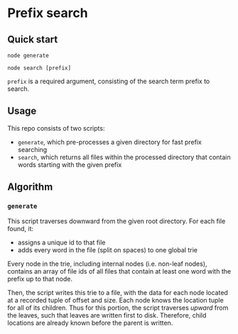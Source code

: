 # Prefix search

## Quick start
```
node generate
```

```
node search [prefix]
```
`prefix` is a required argument, consisting of the search term prefix to search.


## Usage

This repo consists of two scripts:
* `generate`, which pre-processes a given directory for fast prefix searching
* `search`, which returns all files within the processed directory that contain words starting with the given prefix


## Algorithm

### `generate`

This script traverses downward from the given root directory. For each file found, it:
* assigns a unique id to that file
* adds every word in the file (split on spaces) to one global trie

Every node in the trie, including internal nodes (i.e. non-leaf nodes), contains an array of file ids of all files that contain at least one word with the prefix up to that node.

Then, the script writes this trie to a file, with the data for each node located at a recorded tuple of offset and size. Each node knows the location tuple for all of its children. Thus for this portion, the script traverses *upward* from the leaves, such that leaves are written first to disk. Therefore, child locations are already known before the parent is written.